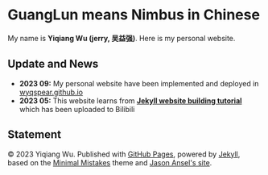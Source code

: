 # GuangLun means Nimbus in Chinese

My name is **Yiqiang Wu (jerry, 吴益强)**. Here is my personal website.

## Update and News

- **2023 09:** My personal website have been implemented and deployed in [wyqspear.github.io](https://wyqspear.github.io)
- **2023 05:** This website learns from **[Jekyll website building tutorial](https://www.bilibili.com/video/BV1ja4y1G7tX/)** which has been uploaded to Bilibili

## Statement

© 2023 Yiqiang Wu. Published with [GitHub Pages](https://pages.github.com/), powered by [Jekyll](https://jekyllrb.com/), based on the [Minimal Mistakes](https://mademistakes.com/) theme and [Jason Ansel's site](https://github.com/jansel/jansel.github.io).
